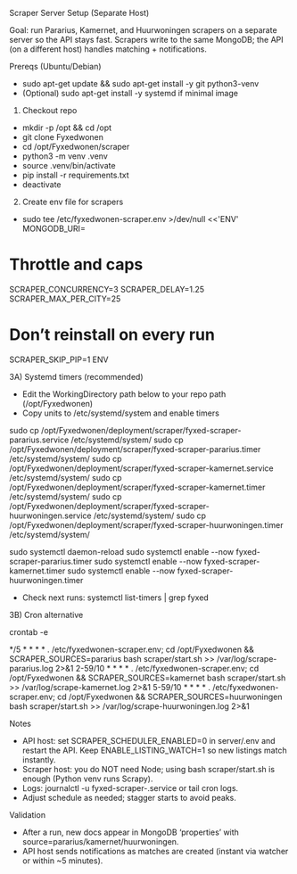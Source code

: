 Scraper Server Setup (Separate Host)

Goal: run Pararius, Kamernet, and Huurwoningen scrapers on a separate server so the API stays fast. Scrapers write to the same MongoDB; the API (on a different host) handles matching + notifications.

Prereqs (Ubuntu/Debian)
- sudo apt-get update && sudo apt-get install -y git python3-venv
- (Optional) sudo apt-get install -y systemd if minimal image

1) Checkout repo
- mkdir -p /opt && cd /opt
- git clone <your repo> Fyxedwonen
- cd /opt/Fyxedwonen/scraper
- python3 -m venv .venv
- source .venv/bin/activate
- pip install -r requirements.txt
- deactivate

2) Create env file for scrapers
- sudo tee /etc/fyxedwonen-scraper.env >/dev/null <<'ENV'
MONGODB_URI=<atlas-uri>
# Throttle and caps
SCRAPER_CONCURRENCY=3
SCRAPER_DELAY=1.25
SCRAPER_MAX_PER_CITY=25
# Don’t reinstall on every run
SCRAPER_SKIP_PIP=1
ENV

3A) Systemd timers (recommended)

- Edit the WorkingDirectory path below to your repo path (/opt/Fyxedwonen)
- Copy units to /etc/systemd/system and enable timers

sudo cp /opt/Fyxedwonen/deployment/scraper/fyxed-scraper-pararius.service /etc/systemd/system/
sudo cp /opt/Fyxedwonen/deployment/scraper/fyxed-scraper-pararius.timer /etc/systemd/system/
sudo cp /opt/Fyxedwonen/deployment/scraper/fyxed-scraper-kamernet.service /etc/systemd/system/
sudo cp /opt/Fyxedwonen/deployment/scraper/fyxed-scraper-kamernet.timer /etc/systemd/system/
sudo cp /opt/Fyxedwonen/deployment/scraper/fyxed-scraper-huurwoningen.service /etc/systemd/system/
sudo cp /opt/Fyxedwonen/deployment/scraper/fyxed-scraper-huurwoningen.timer /etc/systemd/system/

sudo systemctl daemon-reload
sudo systemctl enable --now fyxed-scraper-pararius.timer
sudo systemctl enable --now fyxed-scraper-kamernet.timer
sudo systemctl enable --now fyxed-scraper-huurwoningen.timer

- Check next runs: systemctl list-timers | grep fyxed

3B) Cron alternative

crontab -e

*/5 * * * * . /etc/fyxedwonen-scraper.env; cd /opt/Fyxedwonen && SCRAPER_SOURCES=pararius bash scraper/start.sh >> /var/log/scrape-pararius.log 2>&1
2-59/10 * * * * . /etc/fyxedwonen-scraper.env; cd /opt/Fyxedwonen && SCRAPER_SOURCES=kamernet bash scraper/start.sh >> /var/log/scrape-kamernet.log 2>&1
5-59/10 * * * * . /etc/fyxedwonen-scraper.env; cd /opt/Fyxedwonen && SCRAPER_SOURCES=huurwoningen bash scraper/start.sh >> /var/log/scrape-huurwoningen.log 2>&1

Notes
- API host: set SCRAPER_SCHEDULER_ENABLED=0 in server/.env and restart the API. Keep ENABLE_LISTING_WATCH=1 so new listings match instantly.
- Scraper host: you do NOT need Node; using bash scraper/start.sh is enough (Python venv runs Scrapy).
- Logs: journalctl -u fyxed-scraper-<source>.service or tail cron logs.
- Adjust schedule as needed; stagger starts to avoid peaks.

Validation
- After a run, new docs appear in MongoDB ‘properties’ with source=pararius/kamernet/huurwoningen.
- API host sends notifications as matches are created (instant via watcher or within ~5 minutes).

